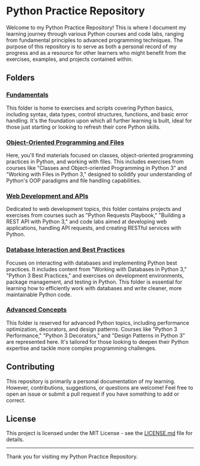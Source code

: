 # Python Practice Repository

Welcome to my Python Practice Repository! This is where I document my learning journey through various Python courses and code labs, ranging from fundamental principles to advanced programming techniques. The purpose of this repository is to serve as both a personal record of my progress and as a resource for other learners who might benefit from the exercises, examples, and projects contained within.

## Folders

### [Fundamentals](./Fundamentals)

This folder is home to exercises and scripts covering Python basics, including syntax, data types, control structures, functions, and basic error handling. It's the foundation upon which all further learning is built, ideal for those just starting or looking to refresh their core Python skills.

### [Object-Oriented Programming and Files](./Object-Oriented-Programing)

Here, you'll find materials focused on classes, object-oriented programming practices in Python, and working with files. This includes exercises from courses like "Classes and Object-oriented Programming in Python 3" and "Working with Files in Python 3," designed to solidify your understanding of Python's OOP paradigms and file handling capabilities.

### [Web Development and APIs](./Web-Development-and-APIs)

Dedicated to web development topics, this folder contains projects and exercises from courses such as "Python Requests Playbook," "Building a REST API with Python 3," and code labs aimed at developing web applications, handling API requests, and creating RESTful services with Python.

### [Database Interaction and Best Practices](./Database-Interaction-and-Best-Practices)

Focuses on interacting with databases and implementing Python best practices. It includes content from "Working with Databases in Python 3," "Python 3 Best Practices," and exercises on development environments, package management, and testing in Python. This folder is essential for learning how to efficiently work with databases and write cleaner, more maintainable Python code.

### [Advanced Concepts](./Advanced-Concepts)

This folder is reserved for advanced Python topics, including performance optimization, decorators, and design patterns. Courses like "Python 3 Performance," "Python 3 Decorators," and "Design Patterns in Python 3" are represented here. It's tailored for those looking to deepen their Python expertise and tackle more complex programming challenges.

## Contributing

This repository is primarily a personal documentation of my learning. However, contributions, suggestions, or questions are welcome! Feel free to open an issue or submit a pull request if you have something to add or correct.

## License

This project is licensed under the MIT License - see the [LICENSE.md](LICENSE) file for details.

___
Thank you for visiting my Python Practice Repository.
